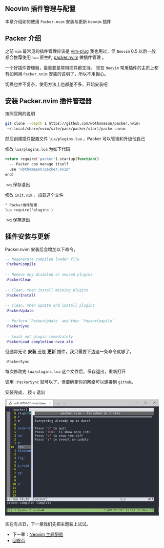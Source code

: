 ## Neovim 插件管理与配置

本章介绍如何使用 `Packer.nvim` 安装与更新 `Neovim` 插件

## Packer 介绍

之前 `vim` 最常见的插件管理应该是 [vim-plug](https://github.com/junegunn/vim-plug) 我也用过，但 `Neovim` 0.5 以后一般都会推荐使用 `lua` 原生的 [packer.nvim](https://github.com/wbthomason/packer.nvim) 做插件管理 。

一个好插件管理器，最重要是常用插件都支持。 现在 `Neovim` 常用插件的主页上都有如何用 `Packer.nvim` 安装的说明了，所以不用担心。

切换也并不复杂，使用方法上也都差不多，开始安装吧

## 安装 Packer.nvim 插件管理器

按照官网的说明

```bash
git clone --depth 1 https://github.com/wbthomason/packer.nvim\
 ~/.local/share/nvim/site/pack/packer/start/packer.nvim

```

然后创建插件配置文件 `lua/plugins.lua` ，Packer 可以管理和升级他自己

修改 `lua/plugins.lua` 为如下代码

```bash
return require('packer').startup(function()
  -- Packer can manage itself
  use 'wbthomason/packer.nvim'
end)
```

`:wq` 保存退出

修改 `init.vim` ，加载这个文件

```vimL
" Packer插件管理
lua require('plugins')
```

`:wq` 保存退出

## 插件安装与更新

Packer.nvim 安装后会增加以下命令，

```lua
-- Regenerate compiled loader file
:PackerCompile

-- Remove any disabled or unused plugins
:PackerClean

-- Clean, then install missing plugins
:PackerInstall

-- Clean, then update and install plugins
:PackerUpdate

-- Perform `PackerUpdate` and then `PackerCompile`
:PackerSync

-- Loads opt plugin immediately
:PackerLoad completion-nvim ale
```

但通常无论 **安装** 还是 **更新** 插件，我只需要下边这一条命令就够了。

`:PackerSync`

每次修改完 `lua/plugins.lua` 这个文件后，保存退出，重新打开

调用 `:PackerSync` 就可以了，但要确定你的网络可以连接到 `github`。

安装完成， 按 `q` 退出

<img src="./imgs/packer1.png" width="850">

实在有点丑，下一章我们先把主题装上试试。

- 下一章：[Neovim 主题配置](./colorscheme.md)
- [回首页](../README.md)
